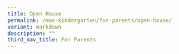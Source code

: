 ```yaml
---
title: Open House
permalink: /moe-kindergarten/for-parents/open-house/
variant: markdown
description: ""
third_nav_title: For Parents
---
```

